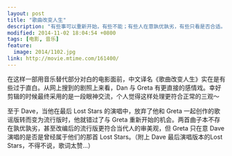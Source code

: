 ```yaml
---
layout: post
title: "歌曲改变人生"
description: "有些事可以重新开始，有些不能；有些人在意孰优孰劣，有些只看是否合适。"
modified: 2014-11-02 18:04:54 +0800
tags: [电影, 音乐]
feature:
  image: 2014/1102.jpg
link: http://movie.mtime.com/161400/
---
```


在这样一部用音乐替代部分对白的电影面前，中文译名《歌曲改变人生》实在是有些过于直白。从网上搜到的剧照上来看，Dan 与 Greta 有更直接的感情戏。幸好剪辑的时候最终采用的是一段眼神交流，个人觉得这样处理更符合正常的三观～

至于 Dave，当他在最后 Lost Stars 的演唱中，放弃了他和 Greta 一起创作的歌谣版转而变为流行版时，他就错过了与 Greta 重新开始的机会。两首曲子本不存在孰优孰劣，甚至改编后的流行版更符合当代人的审美观，但 Greta 只在意 Dave 演唱的是否是曾经属于他们的那首 Lost Stars。（附上 Dave 最后演唱版本的Lost Stars，不得不说，歌词太赞...）
